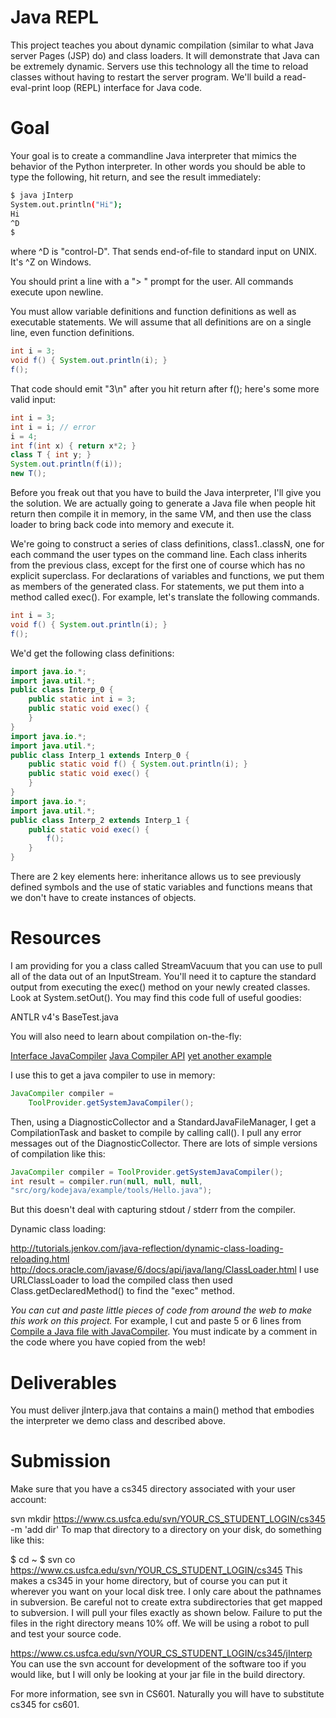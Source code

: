 Java REPL
====

This project teaches you about dynamic compilation (similar to what Java server Pages (JSP) do) and class loaders. It will demonstrate that Java can be extremely dynamic. Servers use this technology all the time to reload classes without having to restart the server program. We'll build a read-eval-print loop (REPL) interface for Java code.

# Goal

Your goal is to create a commandline Java interpreter that mimics the behavior of the Python interpreter. In other words you should be able to type the following, hit return, and see the result immediately:

```bash
$ java jInterp
System.out.println("Hi");
Hi
^D
$
```

where ^D is "control-D". That sends end-of-file to standard input on UNIX. It's ^Z on Windows.

You should print a line with a "> " prompt for the user. All commands execute upon newline.

You must allow variable definitions and function definitions as well as executable statements. We will assume that all definitions are on a single line, even function definitions.

```java
int i = 3;
void f() { System.out.println(i); }
f();
```

That code should emit "3\n" after you hit return after f(); here's some more valid input:

```java
int i = 3;
int i = i; // error
i = 4;
int f(int x) { return x*2; }
class T { int y; }
System.out.println(f(i));
new T();
```

Before you freak out that you have to build the Java interpreter, I'll give you the solution. We are actually going to generate a Java file when people hit return then compile it in memory, in the same VM, and then use the class loader to bring back code into memory and execute it.

We're going to construct a series of class definitions, class1..classN, one for each command the user types on the command line. Each class inherits from the previous class, except for the first one of course which has no explicit superclass. For declarations of variables and functions, we put them as members of the generated class. For statements, we put them into a method called exec(). For example, let's translate the following commands.

```java
int i = 3;
void f() { System.out.println(i); }
f();
```

We'd get the following class definitions:

```java
import java.io.*;
import java.util.*;
public class Interp_0 {
    public static int i = 3;
    public static void exec() {
    }
}
import java.io.*;
import java.util.*;
public class Interp_1 extends Interp_0 {
    public static void f() { System.out.println(i); }
    public static void exec() {
    }
}
import java.io.*;
import java.util.*;
public class Interp_2 extends Interp_1 {
    public static void exec() {
        f();
    }
}
```

There are 2 key elements here: inheritance allows us to see previously defined symbols and the use of static variables and functions means that we don't have to create instances of objects.

# Resources

I am providing for you a class called StreamVacuum that you can use to pull all of the data out of an InputStream. You'll need it to capture the standard output from executing the exec() method on your newly created classes. Look at System.setOut().  You may find this code full of useful goodies:

ANTLR v4's BaseTest.java

You will also need to learn about compilation on-the-fly:

[Interface JavaCompiler](http://docs.oracle.com/javase/6/docs/api/javax/tools/JavaCompiler.html)
[Java Compiler API](http://www.javabeat.net/articles/73-the-java-60-compiler-api-1.html)
[yet another example](http://www.accordess.com/wpblog/an-overview-of-java-compilation-api-jsr-199/)

I use this to get a java compiler to use in memory:

```java
JavaCompiler compiler =
	ToolProvider.getSystemJavaCompiler();
```

Then, using a DiagnosticCollector and a StandardJavaFileManager, I get a CompilationTask and basket to compile by calling call(). I pull any error messages out of the DiagnosticCollector. There are lots of simple versions of compilation like this:

```java
JavaCompiler compiler = ToolProvider.getSystemJavaCompiler();
int result = compiler.run(null, null, null,
"src/org/kodejava/example/tools/Hello.java");
```

But this doesn't deal with capturing stdout / stderr from the compiler.

Dynamic class loading:

http://tutorials.jenkov.com/java-reflection/dynamic-class-loading-reloading.html
http://docs.oracle.com/javase/6/docs/api/java/lang/ClassLoader.html
I use URLClassLoader to load the compiled class then used Class.getDeclaredMethod() to find the "exec" method.

*You can cut and paste little pieces of code from around the web to make this work on this project.* For example, I cut and paste 5 or 6 lines from [Compile a Java file with JavaCompiler](http://www.java2s.com/Code/Java/JDK-6/CompileaJavafilewithJavaCompiler.htm). You must indicate by a comment in the code where you have copied from the web!

# Deliverables

You must deliver jInterp.java that contains a main() method that embodies the interpreter we demo class and described above.  

# Submission

Make sure that you have a cs345 directory associated with your user account:

svn mkdir https://www.cs.usfca.edu/svn/YOUR_CS_STUDENT_LOGIN/cs345 -m 'add dir'
To map that directory to a directory on your disk, do something like this:

$ cd ~
$ svn co https://www.cs.usfca.edu/svn/YOUR_CS_STUDENT_LOGIN/cs345
This makes a cs345 in your home directory, but of course you can put it wherever you want on your local disk tree. I only care about the pathnames in subversion. Be careful not to create extra subdirectories that get mapped to subversion. I will pull your files exactly as shown below. Failure to put the files in the right directory means 10% off. We will be using a robot to pull and test your source code.

https://www.cs.usfca.edu/svn/YOUR_CS_STUDENT_LOGIN/cs345/jInterp
You can use the svn account for development of the software too if you would like, but I will only be looking at your jar file in the build directory.

For more information, see svn in CS601. Naturally you will have to substitute cs345 for cs601.
